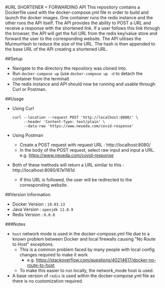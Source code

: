 #URL SHORTENER + FORWARDING API
This repository contains a Dockerfile used with the docker-compose.yml file in order to build and launch the 
docker images. One container runs the redis instance and the other runs the API itself.
The API provides the ability to POST a URL and receive a response with the shortened link.
If a user follows this link through the browser, the API will get the full URL from the redis key/value
store and forward the user to the corresponding website.
The API utilises the MurmurHash to reduce the size of the URL. The hash is then appended to the base URL
of the API creating a shortened URL. 

##Setup
   - Navigate to the directory the repository was cloned into.
   - Run `docker-compose up` 
        (use `docker-compose up -d` to detach the container from the terminal)
   - The redis instance and API should now be running and usable through Curl or Postman.
    
##Usage
   - Using Curl
     ```
     curl --location --request POST 'http://localhost:8080/' \
          --header 'Content-Type: text/plain' \
          --data-raw 'https://www.neueda.com/covid-response'
     ```
          
   - Using Postman
        - Create a POST request with request URL : http://localhost:8080/
        - In the body of the POST request, select raw input and input a URL. e.g. https://www.neueda.com/covid-response
        
   - Both of these methods will return a URL similar to this : http://localhost:8080/87e1161d
        - If this URL is followed, the user will be redirected to the corresponding website.

##Version Information
   - Docker Version : `19.03.13`
   - Java Version : `openjdk 11.0.9`
   - Redis Version : `6.0.8`

###Notes
   - `host` network mode is used in the docker-compose.yml file due to a known problem between Docker and local firewalls causing "No Route to Host" exceptions.
        - This is a common problem faced by many people with local config changes required to make it work
            - e.g. https://stackoverflow.com/questions/40214617/docker-no-route-to-host
        - To make this easier to run locally, the network_mode host is used.
   - A base version of `redis` is used within the docker-compose.yml file as there is no customization required.